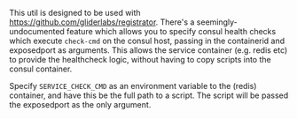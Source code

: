 This util is designed to be used with https://github.com/gliderlabs/registrator.
There's a seemingly-undocumented feature which allows you to specify consul
health checks which execute `check-cmd` on the consul host, passing in the
containerid and exposedport as arguments. This allows the service container
(e.g. redis etc) to provide the healthcheck logic, without having to copy scripts
into the consul container.

Specify `SERVICE_CHECK_CMD` as an environment variable to the (redis) container,
and have this be the full path to a script. The script will be passed the
exposedport as the only argument.
